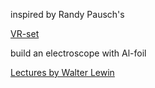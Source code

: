 inspired by Randy Pausch's

[VR-set](https://www.heise.de/tr/artikel/Planetarium-to-go-3746209.html)

build an electroscope with Al-foil

[Lectures by Walter Lewin](https://www.youtube.com/channel/UCiEHVhv0SBMpP75JbzJShqw/featured)
